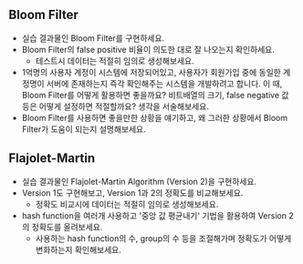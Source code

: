 ## Bloom Filter

- 실습 결과물인 Bloom Filter를 구현하세요.
- Bloom Filter의 false positive 비율이 의도한 대로 잘 나오는지 확인하세요.
   - 테스트시 데이터는 적절히 임의로 생성해보세요.
- 1억명의 사용자 계정이 시스템에 저장되어있고, 사용자가 회원가입 중에 동일한 계정명이 서버에 존재하는지 즉각 확인해주는 시스템을 개발하려고 합니다. 이 때, Bloom Filter를 어떻게 활용하면 좋을까요? 비트배열의 크기, false negative 값 등은 어떻게 설정하면 적절할까요? 생각을 서술해보세요.
- Bloom Filter를 사용하면 좋을만한 상황을 얘기하고, 왜 그러한 상황에서 Bloom Filter가 도움이 되는지 설명해보세요.

## Flajolet-Martin

- 실습 결과물인 Flajolet-Martin Algorithm (Version 2)을 구현하세요.
- Version 1도 구현해보고, Version 1과 2의 정확도를 비교해보세요.
  - 정확도 비교시에 데이터는 적절히 임의로 생성해보세요.
- hash function을 여러개 사용하고 '중앙 값 평균내기' 기법을 활용하여 Version 2의 정확도를 올려보세요.
   - 사용하는 hash function의 수, group의 수 등을 조절해가며 정확도가 어떻게 변화하는지 확인해보세요.

